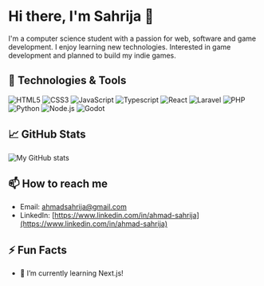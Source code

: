 # Hi there, I'm Sahrija 👋

I'm a computer science student with a passion for web, software and game development. I enjoy learning new technologies. Interested in game development and planned to build my indie games.

## 🔧 Technologies & Tools
![HTML5](https://img.shields.io/badge/HTML5-E34F26?logo=html5&logoColor=fff&style=flat-square)
![CSS3](https://img.shields.io/badge/CSS3-1572B6?logo=css3&logoColor=fff&style=flat-square)
![JavaScript](https://img.shields.io/badge/JavaScript-F7DF1E?logo=javascript&logoColor=000&style=flat-square)
![Typescript](https://img.shields.io/badge/Typescript-3178C6?logo=typescript&logoColor=fff&style=flat-square)
![React](https://img.shields.io/badge/React-61DAFB?logo=react&logoColor=000&style=flat-square)
![Laravel](https://img.shields.io/badge/Laravel-FF2D20?logo=laravel&logoColor=fff&style=flat-square)
![PHP](https://img.shields.io/badge/PHP-777BB4?logo=php&logoColor=fff&style=flat-square)
![Python](https://img.shields.io/badge/Python-3776AB?logo=python&logoColor=fff&style=flat-square)
![Node.js](https://img.shields.io/badge/Node.js-339933?logo=node.js&logoColor=fff&style=flat-square)
![Godot](https://img.shields.io/badge/Godot%20Engine-478CBF?logo=godotengine&logoColor=fff&style=flat-square)



## 📈 GitHub Stats
![My GitHub stats](https://github-readme-stats.vercel.app/api?username=sahrija&show_icons=true&hide_border=true)


## 📫 How to reach me
- Email: ahmadsahrija@gmail.com
- LinkedIn: [https://www.linkedin.com/in/ahmad-sahrija](https://www.linkedin.com/in/ahmad-sahrija)


## ⚡ Fun Facts
- 🌱 I’m currently learning Next.js!
